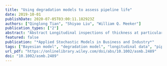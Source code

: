 ```yaml
---
title: "Using degradation models to assess pipeline life"
date: 2019-10-01
publishDate: 2020-07-05T03:00:11.182923Z
authors: ["Qinglong Tian", "Shiyao Liu", "William Q. Meeker"]
publication_types: ["2"]
abstract: "Abstract Longitudinal inspections of thickness at particular locations along a pipeline provide useful information to assess the remaining life of the pipeline. In applications with different mechanisms of corrosion processes, we have observed various types of general degradation paths. We present two applications of fitting a degradation model to describe the corrosion initiation and growth behavior in a pipeline. We use a Bayesian approach for parameter estimation for the degradation model. The failure-time and remaining lifetime distributions are derived from the degradation model, and we compute Bayesian estimates and credible intervals of the failure-time and remaining lifetime distributions for both individual segments and for the entire pipeline circuit."
featured: false
publication: "*Applied Stochastic Models in Business and Industry*"
tags: ["Bayesian model", "degradation model", "longitudinal data", "pipeline reliability", "remaining life"]
url_pdf: "https://onlinelibrary.wiley.com/doi/abs/10.1002/asmb.2489"
doi: "10.1002/asmb.2489"
---
```


